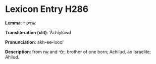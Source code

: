 # Lexicon Entry H286

**Lemma**: אֲחִילוּד

**Transliteration (xlit)**: ʼĂchîylûwd

**Pronunciation**: akh-ee-lood'

**Description**:
from אָח and יָלַד; brother of one born; Achilud, an Israelite; Ahilud.
